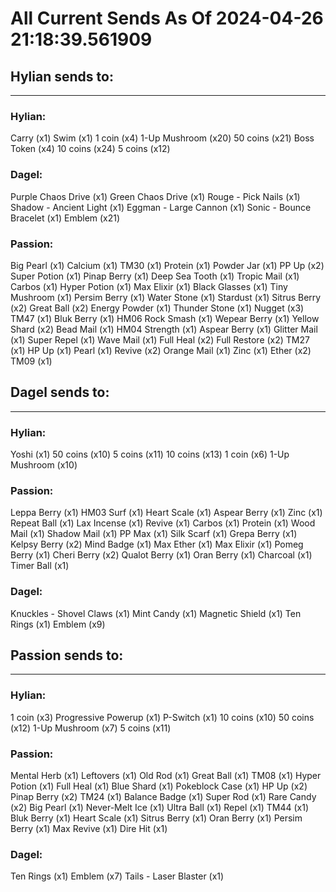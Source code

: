 # All Current Sends As Of 2024-04-26 21:18:39.561909

## Hylian sends to:
---------------------
### Hylian:
Carry (x1)
Swim (x1)
1 coin (x4)
1-Up Mushroom (x20)
50 coins (x21)
Boss Token (x4)
10 coins (x24)
5 coins (x12)

### Dagel:
Purple Chaos Drive (x1)
Green Chaos Drive (x1)
Rouge - Pick Nails (x1)
Shadow - Ancient Light (x1)
Eggman - Large Cannon (x1)
Sonic - Bounce Bracelet (x1)
Emblem (x21)

### Passion:
Big Pearl (x1)
Calcium (x1)
TM30 (x1)
Protein (x1)
Powder Jar (x1)
PP Up (x2)
Super Potion (x1)
Pinap Berry (x1)
Deep Sea Tooth (x1)
Tropic Mail (x1)
Carbos (x1)
Hyper Potion (x1)
Max Elixir (x1)
Black Glasses (x1)
Tiny Mushroom (x1)
Persim Berry (x1)
Water Stone (x1)
Stardust (x1)
Sitrus Berry (x2)
Great Ball (x2)
Energy Powder (x1)
Thunder Stone (x1)
Nugget (x3)
TM47 (x1)
Bluk Berry (x1)
HM06 Rock Smash (x1)
Wepear Berry (x1)
Yellow Shard (x2)
Bead Mail (x1)
HM04 Strength (x1)
Aspear Berry (x1)
Glitter Mail (x1)
Super Repel (x1)
Wave Mail (x1)
Full Heal (x2)
Full Restore (x2)
TM27 (x1)
HP Up (x1)
Pearl (x1)
Revive (x2)
Orange Mail (x1)
Zinc (x1)
Ether (x2)
TM09 (x1)

## Dagel sends to:
---------------------
### Hylian:
Yoshi (x1)
50 coins (x10)
5 coins (x11)
10 coins (x13)
1 coin (x6)
1-Up Mushroom (x10)

### Passion:
Leppa Berry (x1)
HM03 Surf (x1)
Heart Scale (x1)
Aspear Berry (x1)
Zinc (x1)
Repeat Ball (x1)
Lax Incense (x1)
Revive (x1)
Carbos (x1)
Protein (x1)
Wood Mail (x1)
Shadow Mail (x1)
PP Max (x1)
Silk Scarf (x1)
Grepa Berry (x1)
Kelpsy Berry (x2)
Mind Badge (x1)
Max Ether (x1)
Max Elixir (x1)
Pomeg Berry (x1)
Cheri Berry (x2)
Qualot Berry (x1)
Oran Berry (x1)
Charcoal (x1)
Timer Ball (x1)

### Dagel:
Knuckles - Shovel Claws (x1)
Mint Candy (x1)
Magnetic Shield (x1)
Ten Rings (x1)
Emblem (x9)

## Passion sends to:
---------------------
### Hylian:
1 coin (x3)
Progressive Powerup (x1)
P-Switch (x1)
10 coins (x10)
50 coins (x12)
1-Up Mushroom (x7)
5 coins (x11)

### Passion:
Mental Herb (x1)
Leftovers (x1)
Old Rod (x1)
Great Ball (x1)
TM08 (x1)
Hyper Potion (x1)
Full Heal (x1)
Blue Shard (x1)
Pokeblock Case (x1)
HP Up (x2)
Pinap Berry (x2)
TM24 (x1)
Balance Badge (x1)
Super Rod (x1)
Rare Candy (x2)
Big Pearl (x1)
Never-Melt Ice (x1)
Ultra Ball (x1)
Repel (x1)
TM44 (x1)
Bluk Berry (x1)
Heart Scale (x1)
Sitrus Berry (x1)
Oran Berry (x1)
Persim Berry (x1)
Max Revive (x1)
Dire Hit (x1)

### Dagel:
Ten Rings (x1)
Emblem (x7)
Tails - Laser Blaster (x1)

